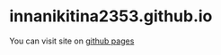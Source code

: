 # innanikitina2353.github.io

You can visit site on [github pages](https://innanikitina2353.github.io)